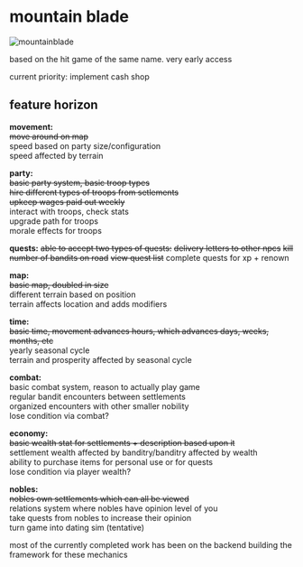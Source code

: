 # mountain blade

![mountainblade](https://i.ibb.co/4S54nsK/mountainblade-0-1-4.png)

based on the hit game of the same name. very early access

current priority:
implement cash shop

## feature horizon

**movement:**  
~~move around on map~~  
speed based on party size/configuration  
speed affected by terrain  

**party:**   
~~basic party system, basic troop types~~   
~~hire different types of troops from setlements~~  
~~upkeep wages paid out weekly~~  
interact with troops, check stats  
upgrade path for troops  
morale effects for troops  

**quests:**
~~able to accept two types of quests:~~
  ~~delivery letters to other npcs~~
  ~~kill number of bandits on road~~
~~view quest list~~
complete quests for xp + renown

**map:**   
~~basic map, doubled in size~~  
different terrain based on position  
terrain affects location and adds modifiers  

**time:**  
~~basic time, movement advances hours, which advances days, weeks, months, etc~~  
yearly seasonal cycle  
terrain and prosperity affected by seasonal cycle  

**combat:**  
basic combat system, reason to actually play game  
regular bandit encounters between settlements  
organized encounters with other smaller nobility  
lose condition via combat?  

**economy:**  
~~basic wealth stat for settlements + description based upon it~~  
settlement wealth affected by banditry/banditry affected by wealth  
ability to purchase items for personal use or for quests  
lose condition via player wealth?  

**nobles:**  
~~nobles own settlements which can all be viewed~~  
relations system where nobles have opinion level of you  
take quests from nobles to increase their opinion  
turn game into dating sim (tentative)

most of the currently completed work has been on the backend building the framework for these mechanics   
